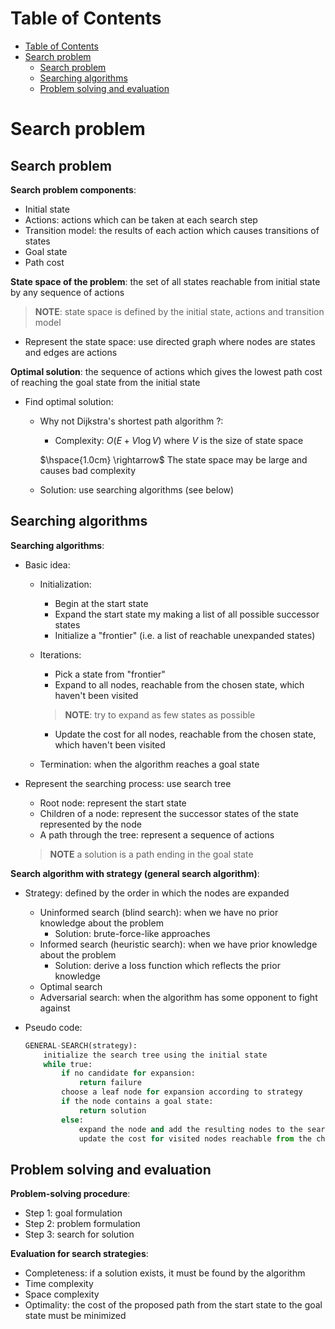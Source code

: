 <!-- TOC titleSize:1 tabSpaces:2 depthFrom:1 depthTo:6 withLinks:1 updateOnSave:1 orderedList:0 skip:0 title:1 charForUnorderedList:* -->
# Table of Contents
- [Table of Contents](#table-of-contents)
- [Search problem](#search-problem)
  - [Search problem](#search-problem-1)
  - [Searching algorithms](#searching-algorithms)
  - [Problem solving and evaluation](#problem-solving-and-evaluation)
<!-- /TOC -->

# Search problem
## Search problem
**Search problem components**:
* Initial state
* Actions: actions which can be taken at each search step
* Transition model: the results of each action which causes transitions of states
* Goal state
* Path cost

**State space of the problem**: the set of all states reachable from initial state by any sequence of actions

>**NOTE**: state space is defined by the initial state, actions and transition model

* Represent the state space: use directed graph where nodes are states and edges are actions

**Optimal solution**: the sequence of actions which gives the lowest path cost of reaching the goal state from the initial state
* Find optimal solution:
    * Why not Dijkstra's shortest path algorithm ?: 
        * Complexity: $O(E + V \log V)$ where $V$ is the size of state space
        
        $\hspace{1.0cm} \rightarrow$ The state space may be large and causes bad complexity
    * Solution: use searching algorithms (see below)

## Searching algorithms
**Searching algorithms**:
* Basic idea:
    * Initialization: 
        * Begin at the start state
        * Expand the start state my making a list of all possible successor states
        * Initialize a "frontier" (i.e. a list of reachable unexpanded states)
    * Iterations:
        * Pick a state from "frontier" 
        * Expand to all nodes, reachable from the chosen state, which haven't been visited
        
        >**NOTE**: try to expand as few states as possible
        
        * Update the cost for all nodes, reachable from the chosen state, which haven't been visited
    * Termination: when the algorithm reaches a goal state
* Represent the searching process: use search tree
    * Root node: represent the start state
    * Children of a node: represent the successor states of the state represented by the node
    * A path through the tree: represent a sequence of actions
    
    >**NOTE** a solution is a path ending in the goal state

**Search algorithm with strategy (general search algorithm)**:
* Strategy: defined by the order in which the nodes are expanded
    * Uninformed search (blind search): when we have no prior knowledge about the problem
        * Solution: brute-force-like approaches
    * Informed search (heuristic search): when we have prior knowledge about the problem
        * Solution: derive a loss function which reflects the prior knowledge
    * Optimal search
    * Adversarial search: when the algorithm has some opponent to fight against
* Pseudo code:

    ```python
    GENERAL-SEARCH(strategy):
        initialize the search tree using the initial state
        while true:
            if no candidate for expansion:
                return failure
            choose a leaf node for expansion according to strategy
            if the node contains a goal state:
                return solution
            else:
                expand the node and add the resulting nodes to the search tree
                update the cost for visited nodes reachable from the chosen node
    ```

## Problem solving and evaluation
**Problem-solving procedure**:
* Step 1: goal formulation
* Step 2: problem formulation
* Step 3: search for solution

**Evaluation for search strategies**:
* Completeness: if a solution exists, it must be found by the algorithm
* Time complexity
* Space complexity
* Optimality: the cost of the proposed path from the start state to the goal state must be minimized